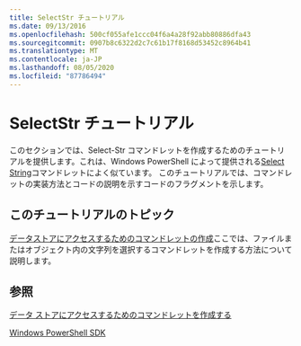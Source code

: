 ```yaml
---
title: SelectStr チュートリアル
ms.date: 09/13/2016
ms.openlocfilehash: 500cf055afe1ccc04f6a4a28f92abb80886dfa43
ms.sourcegitcommit: 0907b8c6322d2c7c61b17f8168d53452c8964b41
ms.translationtype: MT
ms.contentlocale: ja-JP
ms.lasthandoff: 08/05/2020
ms.locfileid: "87786494"
---
```

# <a name="selectstr-tutorial"></a>SelectStr チュートリアル

このセクションでは、Select-Str コマンドレットを作成するためのチュートリアルを提供します。これは、Windows PowerShell によって提供される[Select String](/powershell/module/microsoft.powershell.utility/select-string)コマンドレットによく似ています。 このチュートリアルでは、コマンドレットの実装方法とコードの説明を示すコードのフラグメントを示します。

## <a name="topic-in-this-tutorial"></a>このチュートリアルのトピック

[データストアにアクセスするためのコマンドレットの作成](./creating-a-cmdlet-to-access-a-data-store.md)ここでは、ファイルまたはオブジェクト内の文字列を選択するコマンドレットを作成する方法について説明します。

## <a name="see-also"></a>参照

[データ ストアにアクセスするためのコマンドレットを作成する](./creating-a-cmdlet-to-access-a-data-store.md)

[Windows PowerShell SDK](../windows-powershell-reference.md)
